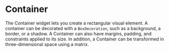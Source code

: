 # Container

The Container widget lets you create a rectangular visual element. A container can be decorated with a `BoxDecoration`, such as a background, a border, or a shadow. A Container can also have margins, padding, and constraints applied to its size. In addition, a Container can be transformed in three-dimensional space using a matrix.